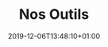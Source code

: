 ---
title: Nos Outils
date: 2019-12-06T13:48:10+01:00
layout: outils
illu: "/img/page-outils//illu-outils.svg"
intro: 
    first: "Depuis sa création, Règles Élémentaires s’est donnée la mission de sensibiliser un maximum de personnes au sujet des règles. Parce qu’il faut parler de règles, les visibiliser, donner de l’information là où il en manque encore cruellement, donner des outils et des ressources pour permettre à tous·tes de s’emparer du sujet. Notre mission n’a de sens que si nous réussissons à diffuser du contenu utile au plus grand nombre. C’est pourquoi, sur cette page, vous pouvez retrouver de nombreux outils, des visuels, des vidéos, des plaquettes… que vous pouvez utiliser à volonté pour parler de règles."
informer:
    title: Informer sur les règles
    text: "L’information c’est le pouvoir ! Vous souhaitez parler de règles mais vous ne savez pas comment faire ? On vous met à disposition des notices et autres affiches et flyers dont vous pouvez vous servir, diffuser, utiliser. Parce que c’est toujours mieux de pouvoir vous appuyer d’outils !"
    illu:
    tools:
        - title: Le récap’ des protections périodiques existantes
          link: https://doccollectes.blob.core.windows.net/outils/recap_des_protections_periodiques.pdf
        - title: Notice transidentités
          link: https://doccollectes.blob.core.windows.net/outils/notice_transidentités.pdf
        - title: Signaux d’alerte de la précarité menstruelle
          link: https://doccollectes.blob.core.windows.net/outils/infographie_signaux_alerte_précarité_menstruelle.pdf
        - title: Score de Higham (règles abondantes)
          link: https://doccollectes.blob.core.windows.net/outils/score_higham.pdf
        - title: Cycle menstruel, pour mieux le connaître et le comprendre
          link: https://doccollectes.blob.core.windows.net/outils/cycle_menstruel.pdf      
        - title: Protections gratuites - à qui m’adresser ?
          link: https://doccollectes.blob.core.windows.net/outils/protections_gratuites.pdf
        - title: Les bons gestes d’hygiène menstruelle
          link: https://doccollectes.blob.core.windows.net/outils/bons_gestes_hygiène_menstruelle.pdf
relayer:
    title: Relayer nos messages !
    text: "Chaque partage compte, alors n'hésitez pas à télécharger notre contenu pour le diffuser et porter notre message. Plus on entend parler de règles, plus on les visibilise et on les normalise. Vous pouvez par exemple réutiliser nos contenus sur vos réseaux sociaux, les diffuser en interne dans votre entreprise ou pourquoi pas imprimer des visuels pour décorer votre bureau !"
    tools:
        - title: "#Periodemoji, pour la création d’un emoji qui représente VRAIMENT les règles"
          link: https://doccollectes.blob.core.windows.net/outils/affiche-emoji.pdf
          illu: img/page-outils/affiche-1.png
          alt: affiche emoji
        - title: Des journaux, du papier toilette… peuvent devenir des protections périodiques
          link: https://doccollectes.blob.core.windows.net/outils/affiche-du-sable-deviennent-protections.pdf
          illu: img/page-outils/affiche-2.png
          alt: affiche protections non adaptées
        - title: Le véritable coût des règles
          link: https://doccollectes.blob.core.windows.net/outils/affiche-ticket.pdf
          illu: img/page-outils/affiche-3.png
          alt: affiche ticket de caisse
videos:
    title: Nos vidéos
    tools:
        - title: L'émoji Règles
          link: https://youtu.be/_SQi_onv0f0
          illu: img/page-outils/miniature_video_emoji.jpg
        - title: Présentation de l'asso
          link: https://youtu.be/ZV8dAORcyc0
          illu: img/page-outils/miniature_video_asso.jpg
        - title: Baromètre
          link: https://youtu.be/feLy8fBkHOc
          illu: img/page-outils/miniature_video_barometre.jpg
        - title: Rencontre avec Lucia Rugeri
          link: https://youtu.be/xwnR6sh57A0
          illu: img/page-outils/miniature_video_lucia_rugeri.jpg
        - title: Aller se baigner quand on a ses règles
          link: https://youtube.com/shorts/TVZ5eu1cg8Y
          illu: img/page-outils/miniature_video_baigner.jpg
        - title: Les règles au cinéma
          link: https://youtu.be/WNk5MqcEJtU
          illu: img/page-outils/miniature_video_cinema.jpg
        - title: Avoir ses règles dans l’espace
          link: https://youtu.be/jyazk-ZKuvE
          illu: img/page-outils/miniature_video_espace.jpg
        - title: Comment faisaient nos grand mères ?
          link: https://youtu.be/TakM0nGXFts
          illu: img/page-outils/miniature_video_grand_meres.jpg
visuels:
    title: Visuels pour les réseaux sociaux
    text: "À partager à volonté ! Ces visuels sont adaptés au format carré Instagram. Sentez-vous libres de les reprendre pour diffuser notre message, ensemble on peut #changerlesrègles. Et si ce n’est pas fait, foncez nous suivre sur les réseaux sociaux : instagram, facebook, tiktok, twitter, linkedin"
    illu:
    tools:
        - title: Des journaux, du papier toilette… peuvent devenir des protections périodiques 
          link: https://doccollectes.blob.core.windows.net/outils/du-sable-du-journal-deviennent-des-protections.png
        - title: Le prix des règles dans le monde
          link: https://doccollectes.blob.core.windows.net/outils/prix-des-regles-dans-monde.png
        - title: Les animaux qui ont leurs règles
          link: https://doccollectes.blob.core.windows.net/outils/les-animaux-qui-ont-leurs-regles.png
        - title: Parler de règles VS ne pas le faire
          link: https://doccollectes.blob.core.windows.net/outils/parler-de-regles-vs-ne-pas-le-faire.zip
        - title: "Des chiffres et des règles : les règles sont taboues pour 1 Français·e sur 2" 
          link: https://doccollectes.blob.core.windows.net/outils/les-regles-sont-taboues-pour-1-francais-sur-2.png
        - title: "Des chiffres et des règles : 60% des jeunes n’ont reçu aucun enseignement sur les règles"
          link: https://doccollectes.blob.core.windows.net/outils/60-pour-cent-n-ont-recu-aucun-enseignement.png
        - title: "Des chiffres et des règles : pratiquement 100% des jeunes sont favorables à un enseignement menstruel"
          link: https://doccollectes.blob.core.windows.net/outils/les-jeunes-sont-favorables-a-un-enseignement-menstruel.png
        - title: "Le bingo des règles"
          link: https://doccollectes.blob.core.windows.net/outils/bingo-des-regles.png
        - title: "Parler de règles avec ses enfants"
          link: https://doccollectes.blob.core.windows.net/outils/parler-des-regles-avec-enfants.zip
        - title: La santé menstruelle, c’est quoi ?
          link: https://doccollectes.blob.core.windows.net/outils/sante-menstruelle.png
        - title: Les protections périodiques sont des produits de première nécessité
          link: https://doccollectes.blob.core.windows.net/outils/les-protections-sont-des-produits-de-premiere-necessite.png
etudes:
    title: Nos études
    tools:
        - title: Baromètre 2021
          link: https://doccollectes.blob.core.windows.net/statics/Barometre_2021_Regles_Elementaires_Opinion_Way.pdf
          illu: img/page-outils/barometre-2021.png
          alt: illustration baromètre 2021
        - title: Baromètre 2022
          link: https://doccollectes.blob.core.windows.net/statics/Barometre_2022_Regles_Elementaires_Opinion_Way.pdf
          illu: img/page-outils/barometre-2022.png
          alt: illustration baromètre 2022
        - title: Enquête 8 mars 2023
          link: https://doccollectes.blob.core.windows.net/statics/enqu%C3%AAte%20pr%C3%A9carit%C3%A9%20menstruelle%202023.pdf
          illu: img/page-outils/enquete-2023.png
          alt: illustration enquête 2023
---